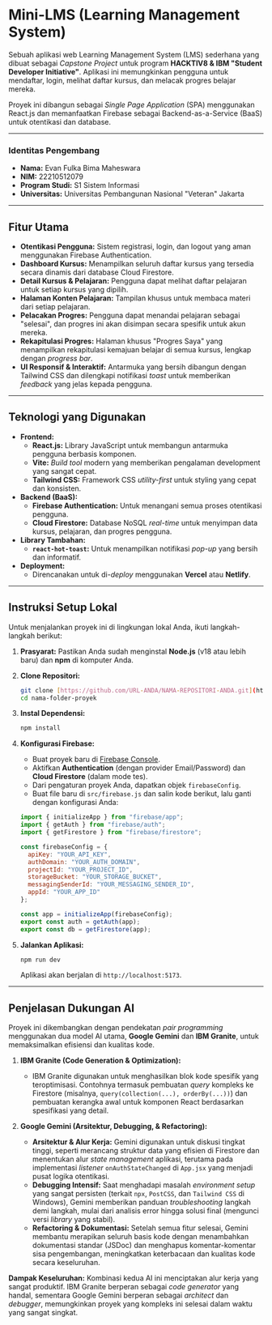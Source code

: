 # Mini-LMS (Learning Management System)

Sebuah aplikasi web Learning Management System (LMS) sederhana yang dibuat sebagai *Capstone Project* untuk program **HACKTIV8 & IBM "Student Developer Initiative"**. Aplikasi ini memungkinkan pengguna untuk mendaftar, login, melihat daftar kursus, dan melacak progres belajar mereka.

Proyek ini dibangun sebagai *Single Page Application* (SPA) menggunakan React.js dan memanfaatkan Firebase sebagai Backend-as-a-Service (BaaS) untuk otentikasi dan database.

---

### Identitas Pengembang

- **Nama:** Evan Fulka Bima Maheswara
- **NIM:** 22210512079
- **Program Studi:** S1 Sistem Informasi
- **Universitas:** Universitas Pembangunan Nasional "Veteran" Jakarta

---

## Fitur Utama

- **Otentikasi Pengguna:** Sistem registrasi, login, dan logout yang aman menggunakan Firebase Authentication.
- **Dashboard Kursus:** Menampilkan seluruh daftar kursus yang tersedia secara dinamis dari database Cloud Firestore.
- **Detail Kursus & Pelajaran:** Pengguna dapat melihat daftar pelajaran untuk setiap kursus yang dipilih.
- **Halaman Konten Pelajaran:** Tampilan khusus untuk membaca materi dari setiap pelajaran.
- **Pelacakan Progres:** Pengguna dapat menandai pelajaran sebagai "selesai", dan progres ini akan disimpan secara spesifik untuk akun mereka.
- **Rekapitulasi Progres:** Halaman khusus "Progres Saya" yang menampilkan rekapitulasi kemajuan belajar di semua kursus, lengkap dengan *progress bar*.
- **UI Responsif & Interaktif:** Antarmuka yang bersih dibangun dengan Tailwind CSS dan dilengkapi notifikasi *toast* untuk memberikan *feedback* yang jelas kepada pengguna.

---

## Teknologi yang Digunakan

- **Frontend:**
  - **React.js:** Library JavaScript untuk membangun antarmuka pengguna berbasis komponen.
  - **Vite:** *Build tool* modern yang memberikan pengalaman development yang sangat cepat.
  - **Tailwind CSS:** Framework CSS *utility-first* untuk styling yang cepat dan konsisten.
- **Backend (BaaS):**
  - **Firebase Authentication:** Untuk menangani semua proses otentikasi pengguna.
  - **Cloud Firestore:** Database NoSQL *real-time* untuk menyimpan data kursus, pelajaran, dan progres pengguna.
- **Library Tambahan:**
  - **`react-hot-toast`:** Untuk menampilkan notifikasi *pop-up* yang bersih dan informatif.
- **Deployment:**
  - Direncanakan untuk di-*deploy* menggunakan **Vercel** atau **Netlify**.

---

## Instruksi Setup Lokal

Untuk menjalankan proyek ini di lingkungan lokal Anda, ikuti langkah-langkah berikut:

1.  **Prasyarat:**
    Pastikan Anda sudah menginstal **Node.js** (v18 atau lebih baru) dan **npm** di komputer Anda.

2.  **Clone Repositori:**
    ```bash
    git clone [https://github.com/URL-ANDA/NAMA-REPOSITORI-ANDA.git](https://github.com/URL-ANDA/NAMA-REPOSITORI-ANDA.git)
    cd nama-folder-proyek
    ```

3.  **Instal Dependensi:**
    ```bash
    npm install
    ```

4.  **Konfigurasi Firebase:**
    - Buat proyek baru di [Firebase Console](https://console.firebase.google.com/).
    - Aktifkan **Authentication** (dengan provider Email/Password) dan **Cloud Firestore** (dalam mode tes).
    - Dari pengaturan proyek Anda, dapatkan objek `firebaseConfig`.
    - Buat file baru di `src/firebase.js` dan salin kode berikut, lalu ganti dengan konfigurasi Anda:
    ```javascript
    import { initializeApp } from "firebase/app";
    import { getAuth } from "firebase/auth";
    import { getFirestore } from "firebase/firestore";

    const firebaseConfig = {
      apiKey: "YOUR_API_KEY",
      authDomain: "YOUR_AUTH_DOMAIN",
      projectId: "YOUR_PROJECT_ID",
      storageBucket: "YOUR_STORAGE_BUCKET",
      messagingSenderId: "YOUR_MESSAGING_SENDER_ID",
      appId: "YOUR_APP_ID"
    };

    const app = initializeApp(firebaseConfig);
    export const auth = getAuth(app);
    export const db = getFirestore(app);
    ```

5.  **Jalankan Aplikasi:**
    ```bash
    npm run dev
    ```
    Aplikasi akan berjalan di `http://localhost:5173`.

---

## Penjelasan Dukungan AI

Proyek ini dikembangkan dengan pendekatan *pair programming* menggunakan dua model AI utama, **Google Gemini** dan **IBM Granite**, untuk memaksimalkan efisiensi dan kualitas kode.

1.  **IBM Granite (Code Generation & Optimization):**
    -   IBM Granite digunakan untuk menghasilkan blok kode spesifik yang teroptimisasi. Contohnya termasuk pembuatan *query* kompleks ke Firestore (misalnya, `query(collection(...), orderBy(...))`) dan pembuatan kerangka awal untuk komponen React berdasarkan spesifikasi yang detail.

2.  **Google Gemini (Arsitektur, Debugging, & Refactoring):**
    -   **Arsitektur & Alur Kerja:** Gemini digunakan untuk diskusi tingkat tinggi, seperti merancang struktur data yang efisien di Firestore dan menentukan alur *state management* aplikasi, terutama pada implementasi *listener* `onAuthStateChanged` di `App.jsx` yang menjadi pusat logika otentikasi.
    -   **Debugging Intensif:** Saat menghadapi masalah *environment setup* yang sangat persisten (terkait `npx`, `PostCSS`, dan `Tailwind CSS` di Windows), Gemini memberikan panduan *troubleshooting* langkah demi langkah, mulai dari analisis error hingga solusi final (mengunci versi *library* yang stabil).
    -   **Refactoring & Dokumentasi:** Setelah semua fitur selesai, Gemini membantu merapikan seluruh basis kode dengan menambahkan dokumentasi standar (JSDoc) dan menghapus komentar-komentar sisa pengembangan, meningkatkan keterbacaan dan kualitas kode secara keseluruhan.

**Dampak Keseluruhan:** Kombinasi kedua AI ini menciptakan alur kerja yang sangat produktif. IBM Granite berperan sebagai *code generator* yang handal, sementara Google Gemini berperan sebagai *architect* dan *debugger*, memungkinkan proyek yang kompleks ini selesai dalam waktu yang sangat singkat.